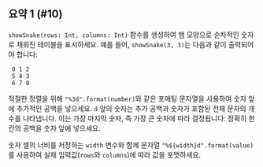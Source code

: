 ## 요약 1 (#10)

`showSnake(rows: Int, columns: Int)` 함수를 생성하여 뱀 모양으로 순차적인 숫자로 채워진 테이블을 표시하세요. 예를 들어, `showSnake(3, 3)`는 다음과 같이 출력되어야 합니다:

```text
 0 1 2
 5 4 3
 6 7 8
```

적절한 정렬을 위해 `"%3d".format(number)`와 같은 포매팅 문자열을 사용하여 숫자 앞에 추가적인 공백을 넣으세요. `d` 앞의 숫자는 추가 공백과 숫자가 포함된 전체 문자의 개수를 나타냅니다. 이는 가장 마지막 숫자, 즉 가장 큰 숫자에 따라 결정됩니다: 정확히 한 칸의 공백을 숫자 앞에 넣으세요.

<div class="hint">

숫자 셀의 너비를 저장하는 `width` 변수와 함께 문자열 `"%${width}d".format(value)`를 사용하여 실제 입력값(`rows`와 `columns`)에 따라 값을 포맷하세요.

</div>